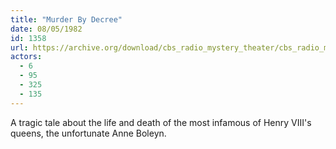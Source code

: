 ```yaml
---
title: "Murder By Decree"
date: 08/05/1982
id: 1358
url: https://archive.org/download/cbs_radio_mystery_theater/cbs_radio_mystery_theater-1351-1399.zip/cbs_radio_mystery_theater-1351-1399%2Fcbsrmt_1358_murder_by_decree.mp3
actors:
  - 6
  - 95
  - 325
  - 135
---
```

A tragic tale about the life and death of the most infamous of Henry VIII's queens, the unfortunate Anne Boleyn.